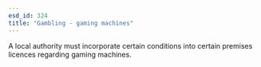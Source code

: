 ```yaml
---
esd_id: 324
title: "Gambling - gaming machines"
---
```


A local authority must incorporate certain conditions into certain premises licences regarding gaming machines.

